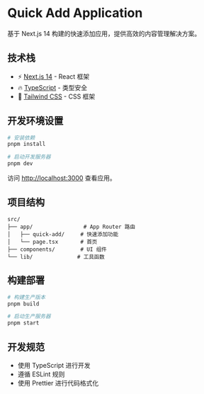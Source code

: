 # Quick Add Application

基于 Next.js 14 构建的快速添加应用，提供高效的内容管理解决方案。

## 技术栈

- ⚡️ [Next.js 14](https://nextjs.org/) - React 框架
- 🔥 [TypeScript](https://www.typescriptlang.org/) - 类型安全
- 🎨 [Tailwind CSS](https://tailwindcss.com/) - CSS 框架

## 开发环境设置

```bash
# 安装依赖
pnpm install

# 启动开发服务器
pnpm dev
```

访问 [http://localhost:3000](http://localhost:3000) 查看应用。

## 项目结构

```
src/
├── app/                # App Router 路由
│   ├── quick-add/     # 快速添加功能
│   └── page.tsx       # 首页
├── components/        # UI 组件
└── lib/              # 工具函数
```

## 构建部署

```bash
# 构建生产版本
pnpm build

# 启动生产服务器
pnpm start
```

## 开发规范

- 使用 TypeScript 进行开发
- 遵循 ESLint 规则
- 使用 Prettier 进行代码格式化
